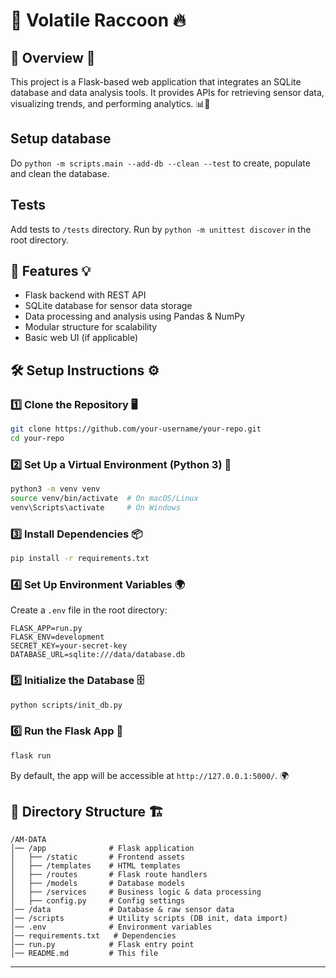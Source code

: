 # 🚀 Volatile Raccoon 🔥

## 📜 Overview 🎯

This project is a Flask-based web application that integrates an SQLite database and data analysis tools. It provides APIs for retrieving sensor data, visualizing trends, and performing analytics. 📊📡

## Setup database

Do `python -m scripts.main --add-db --clean --test` to create, populate and clean the database.

## Tests

Add tests to `/tests` directory. Run by `python -m unittest discover` in the root directory.

## 🌟 Features 💡

- Flask backend with REST API
- SQLite database for sensor data storage
- Data processing and analysis using Pandas & NumPy
- Modular structure for scalability
- Basic web UI (if applicable)

## 🛠️ Setup Instructions ⚙️

### 1️⃣ Clone the Repository 🖥️

```sh
git clone https://github.com/your-username/your-repo.git
cd your-repo
```

### 2️⃣ Set Up a Virtual Environment (Python 3) 🐍

```sh
python3 -m venv venv
source venv/bin/activate  # On macOS/Linux
venv\Scripts\activate     # On Windows
```

### 3️⃣ Install Dependencies 📦

```sh
pip install -r requirements.txt
```

### 4️⃣ Set Up Environment Variables 🌍

Create a `.env` file in the root directory:

```
FLASK_APP=run.py
FLASK_ENV=development
SECRET_KEY=your-secret-key
DATABASE_URL=sqlite:///data/database.db
```

### 5️⃣ Initialize the Database 🗄️

```sh
python scripts/init_db.py
```

### 6️⃣ Run the Flask App 🚀

```sh
flask run
```

By default, the app will be accessible at `http://127.0.0.1:5000/`. 🌍

## 📂 Directory Structure 🏗️

```
/AM-DATA
│── /app              # Flask application
│   ├── /static       # Frontend assets
│   ├── /templates    # HTML templates
│   ├── /routes       # Flask route handlers
│   ├── /models       # Database models
│   ├── /services     # Business logic & data processing
│   ├── config.py     # Config settings
│── /data             # Database & raw sensor data
│── /scripts          # Utility scripts (DB init, data import)
│── .env              # Environment variables
│── requirements.txt   # Dependencies
│── run.py            # Flask entry point
│── README.md         # This file
```

---
